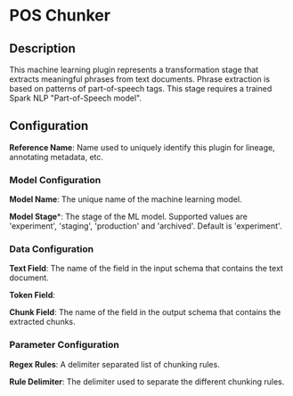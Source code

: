 
# POS Chunker

## Description
This machine learning plugin represents a transformation stage that extracts meaningful phrases from text 
documents. Phrase extraction is based on patterns of part-of-speech tags. This stage requires a trained 
Spark NLP "Part-of-Speech model".

## Configuration
**Reference Name**: Name used to uniquely identify this plugin for lineage, annotating metadata, etc.

### Model Configuration
**Model Name**: The unique name of the machine learning model.

**Model Stage***: The stage of the ML model. Supported values are 'experiment', 'staging', 'production'
and 'archived'. Default is 'experiment'.

### Data Configuration
**Text Field**: The name of the field in the input schema that contains the text document.

**Token Field**:

**Chunk Field**: The name of the field in the output schema that contains the extracted chunks.

### Parameter Configuration
**Regex Rules**: A delimiter separated list of chunking rules.

**Rule Delimiter**: The delimiter used to separate the different chunking rules.
